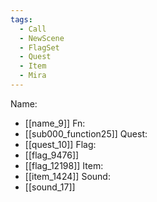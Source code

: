 ```yaml
---
tags:
  - Call
  - NewScene
  - FlagSet
  - Quest
  - Item
  - Mira
---
```

Name:
- [[name_9]]
Fn:
- [[sub000_function25]]
Quest:
- [[quest_10]]
Flag:
- [[flag_9476]]
- [[flag_12198]]
Item:
- [[item_1424]]
Sound:
- [[sound_17]]
